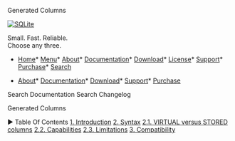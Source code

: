 




Generated Columns




[![SQLite](images/sqlite370_banner.gif)](index.html)


Small. Fast. Reliable.  
Choose any three.


* [Home](index.html)* [Menu](javascript:void(0))* [About](about.html)* [Documentation](docs.html)* [Download](download.html)* [License](copyright.html)* [Support](support.html)* [Purchase](prosupport.html)* [Search](javascript:void(0))




* [About](about.html)* [Documentation](docs.html)* [Download](download.html)* [Support](support.html)* [Purchase](prosupport.html)






Search Documentation
Search Changelog










Generated Columns


►
Table Of Contents
[1\. Introduction](#introduction)
[2\. Syntax](#syntax)
[2\.1\. VIRTUAL versus STORED columns](#virtual_versus_stored_columns)
[2\.2\. Capabilities](#capabilities)
[2\.3\. Limitations](#limitations)
[3\. Compatibility](#compatibility)




